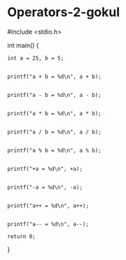 # Operators-2-gokul
#include <stdio.h>

int main()
{

    int a = 25, b = 5;

    
    printf("a + b = %d\n", a + b);


    printf("a - b = %d\n", a - b);


    printf("a * b = %d\n", a * b);


    printf("a / b = %d\n", a / b);


    printf("a % b = %d\n", a % b);


    printf("+a = %d\n", +a);


    printf("-a = %d\n", -a);


    printf("a++ = %d\n", a++);


    printf("a-- = %d\n", a--);

    return 0;
}
